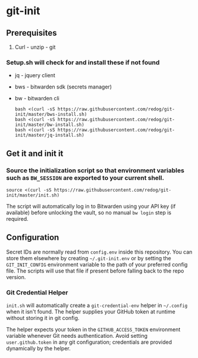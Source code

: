 git-init
========

## Prerequisites
  1. Curl - unzip - git

### Setup.sh will check for and install these if not found

  * jq - jquery client
  
  * bws - bitwarden sdk (secrets manager)
  
  * bw - bitwarden cli
    
     ```
     bash <(curl -sS https://raw.githubusercontent.com/redog/git-init/master/bws-install.sh)
     bash <(curl -sS https://raw.githubusercontent.com/redog/git-init/master/bw-install.sh)
     bash <(curl -sS https://raw.githubusercontent.com/redog/git-init/master/jq-install.sh)
     ```

## Get it and init it
### Source the initialization script so that environment variables such as `BW_SESSION` are exported to your current shell.

```
source <(curl -sS https://raw.githubusercontent.com/redog/git-init/master/init.sh)
```

The script will automatically log in to Bitwarden using your API key (if available) before unlocking the vault, so no manual `bw login` step is required.

## Configuration

Secret IDs are normally read from `config.env` inside this repository. You can
store them elsewhere by creating `~/.git-init.env` or by setting the
`GIT_INIT_CONFIG` environment variable to the path of your preferred config
file. The scripts will use that file if present before falling back to the repo
version.
 
### Git Credential Helper

`init.sh` will automatically create a `git-credential-env` helper in
`~/.config` when it isn't found. The helper supplies your GitHub 
token at runtime without storing it in git config. 

The helper expects your token in the `GITHUB_ACCESS_TOKEN` environment variable
whenever Git needs authentication. Avoid setting `user.github.token` in any git
configuration; credentials are provided dynamically by the helper.
